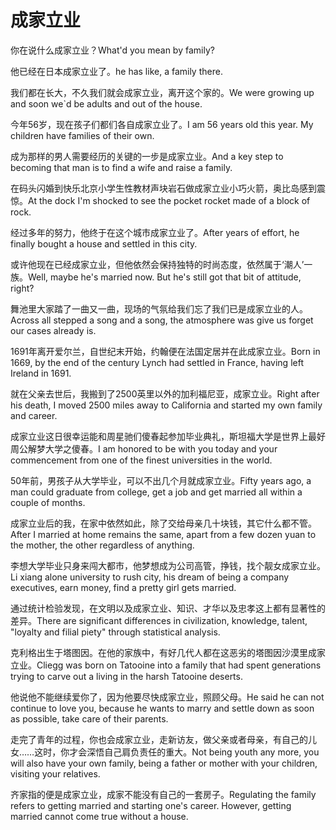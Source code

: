 # 成家立业

<p><span class="chinese">你在说什么成家立业？</span><span class="english">What'd you mean by family?</span></p>

<p><span class="chinese">他已经在日本成家立业了。</span><span class="english">he has like, a family there.</span></p>

<p><span class="chinese">我们都在长大，不久我们就会成家立业，离开这个家的。</span><span class="english">We were growing up and soon we`d be adults and out of the house.</span></p>

<p><span class="chinese">今年56岁，现在孩子们都们各自成家立业了。</span><span class="english">I am 56 years old this year. My children have families of their own.</span></p>

<p><span class="chinese">成为那样的男人需要经历的关键的一步是成家立业。</span><span class="english">And a key step to becoming that man is to find a wife and raise a family.</span></p>

<p><span class="chinese">在码头闪婚到快乐北京小学生性教材声块岩石做成家立业小巧火箭，奥比岛感到震惊。</span><span class="english">At the dock I'm shocked to see the pocket rocket made of a block of rock.</span></p>

<p><span class="chinese">经过多年的努力，他终于在这个城市成家立业了。</span><span class="english">After years of effort, he finally bought a house and settled in this city.</span></p>

<p><span class="chinese">或许他现在已经成家立业，但他依然会保持独特的时尚态度，依然属于‘潮人’一族。</span><span class="english">Well, maybe he's married now. But he's still got that bit of attitude, right?</span></p>

<p><span class="chinese">舞池里大家踏了一曲又一曲，现场的气氛给我们忘了我们已是成家立业的人。</span><span class="english">Across all stepped a song and a song, the atmosphere was give us forget our cases already is.</span></p>

<p><span class="chinese">1691年离开爱尔兰，自世纪末开始，约翰便在法国定居并在此成家立业。</span><span class="english">Born in 1669, by the end of the century Lynch had settled in France, having left Ireland in 1691.</span></p>

<p><span class="chinese">就在父亲去世后，我搬到了2500英里以外的加利福尼亚，成家立业。</span><span class="english">Right after his death, I moved 2500 miles away to California and started my own family and career.</span></p>

<p><span class="chinese">成家立业这日很幸运能和周星驰们傻春起参加毕业典礼，斯坦福大学是世界上最好周公解梦大学之傻春。</span><span class="english">I am honored to be with you today and your commencement from one of the finest universities in the world.</span></p>

<p><span class="chinese">50年前，男孩子从大学毕业，可以不出几个月就成家立业。</span><span class="english">Fifty years ago, a man could graduate from college, get a job and get married all within a couple of months.</span></p>

<p><span class="chinese">成家立业后的我，在家中依然如此，除了交给母亲几十块钱，其它什么都不管。</span><span class="english">After I married at home remains the same, apart from a few dozen yuan to the mother, the other regardless of anything.</span></p>

<p><span class="chinese">李想大学毕业只身来闯大都市，他梦想成为公司高管，挣钱，找个靓女成家立业。</span><span class="english">Li xiang alone university to rush city, his dream of being a company executives, earn money, find a pretty girl gets married.</span></p>

<p><span class="chinese">通过统计检验发现，在文明以及成家立业、知识、才华以及忠孝这上都有显著性的差异。</span><span class="english">There are significant differences in civilization, knowledge, talent, "loyalty and filial piety" through statistical analysis.</span></p>

<p><span class="chinese">克利格出生于塔图因。在他的家族中，有好几代人都在这恶劣的塔图因沙漠里成家立业。</span><span class="english">Cliegg was born on Tatooine into a family that had spent generations trying to carve out a living in the harsh Tatooine deserts.</span></p>

<p><span class="chinese">他说他不能继续爱你了，因为他要尽快成家立业，照顾父母。</span><span class="english">He said he can not continue to love you, because he wants to marry and settle down as soon as possible, take care of their parents.</span></p>

<p><span class="chinese">走完了青年的过程，你也会成家立业，走新访友，做父亲或者母亲，有自己的儿女……这时，你才会深悟自己肩负责任的重大。</span><span class="english">Not being youth any more, you will also have your own family, being a father or mother with your children, visiting your relatives.</span></p>

<p><span class="chinese">齐家指的便是成家立业，成家不能没有自己的一套房子。</span><span class="english">Regulating the family refers to getting married and starting one's career. However, getting married cannot come true without a house.</span></p>

